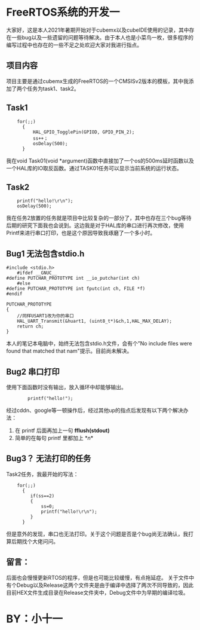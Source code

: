 #  FreeRTOS系统的开发一

大家好，这是本人2021年暑期开始对于cubemx以及cubeIDE使用的记录，其中存在一些bug以及一些遗留的问题等待解决。由于本人也是小菜鸟一枚，很多程序的编写过程中也存在的一些不足之处欢迎大家对我进行指点。


## 项目内容

项目主要是通过cubemx生成的FreeRTOS的一个CMSISv2版本的模板，其中我添加了两个任务为task1、task2。

## Task1

		for(;;)
		  {
			  HAL_GPIO_TogglePin(GPIOD, GPIO_PIN_2);
			  ss++；
			  osDelay(500);
		  }
我在void Task01(void *argument)函数中直接加了一个os的500ms延时函数以及一个HAL库的IO取反函数。通过TASK01任务可以显示当前系统的运行状态。
## Task2

		printf("hello!\r\n");
		osDelay(500);
我在任务2放置的任务就是项目中比较复杂的一部分了，其中也存在三个bug等待后期的研究下面我也会说到。这边我是对于HAL库的串口进行再次修改，使用Printf来进行串口打印，也是这个原因导致我琢磨了一个多小时。
## Bug1 无法包含stdio.h

	#include <stdio.h>
		#ifdef __GNUC__
	#define PUTCHAR_PROTOTYPE int __io_putchar(int ch)
		#else
	#define PUTCHAR_PROTOTYPE int fputc(int ch, FILE *f)
	#endif

	PUTCHAR_PROTOTYPE
	{
		//同样USART1改为你的串口
		HAL_UART_Transmit(&huart1, (uint8_t*)&ch,1,HAL_MAX_DELAY);
	    return ch;
	}
本人的笔记本电脑中，始终无法包含stdio.h文件，会有个”No include files were found that matched that nam"提示。目前尚未解决。
## Bug2 串口打印
使用下面函数时没有输出，放入循环中却能够输出。

			printf("hello!");
			
经过cddn、google等一顿操作后，经过其他up的指点后发现有以下两个解决办法：

1.  在 printf 后面再加上一句 **fflush(stdout)**
2.  简单的在每句 printf 里都加上 \**n**

## Bug3？ 无法打印的任务

Task2任务，我最开始的写法：

		for(;;)
		  {
			 if(ss==2)
			 {
				 ss=0;
				 printf("hello!\r\n");
			 }
		  }

但是意外的发现，串口也无法打印。关于这个问题是否是个bug尚无法确认，我打算后期找个大佬问问。

## 留言：
后面也会慢慢更新RTOS的程序，但是也可能比较缓慢，有点拖延症。
关于文件中有个Debug以及Release这两个文件夹是由于编译中选择了两次不同导致的，因此目前HEX文件生成目录在Release文件夹中，Debug文件中为早期的编译垃圾。


# BY：小十一
